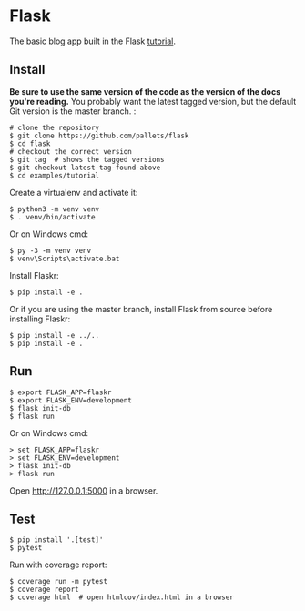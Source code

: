 # Flask


The basic blog app built in the Flask
[tutorial](http://flask.pocoo.org/docs/tutorial/).

Install
-------

**Be sure to use the same version of the code as the version of the docs
you're reading.** You probably want the latest tagged version, but the
default Git version is the master branch. :

    # clone the repository
    $ git clone https://github.com/pallets/flask
    $ cd flask
    # checkout the correct version
    $ git tag  # shows the tagged versions
    $ git checkout latest-tag-found-above
    $ cd examples/tutorial

Create a virtualenv and activate it:

    $ python3 -m venv venv
    $ . venv/bin/activate

Or on Windows cmd:

    $ py -3 -m venv venv
    $ venv\Scripts\activate.bat

Install Flaskr:

    $ pip install -e .

Or if you are using the master branch, install Flask from source before
installing Flaskr:

    $ pip install -e ../..
    $ pip install -e .

Run
---

    $ export FLASK_APP=flaskr
    $ export FLASK_ENV=development
    $ flask init-db
    $ flask run

Or on Windows cmd:

    > set FLASK_APP=flaskr
    > set FLASK_ENV=development
    > flask init-db
    > flask run

Open <http://127.0.0.1:5000> in a browser.

Test
----

    $ pip install '.[test]'
    $ pytest

Run with coverage report:

    $ coverage run -m pytest
    $ coverage report
    $ coverage html  # open htmlcov/index.html in a browser
